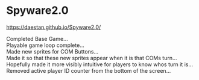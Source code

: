 # Spyware2.0

https://daestan.github.io/Spyware2.0/

Completed Base Game... <br />
Playable game loop complete... <br />
Made new sprites for COM Buttons...<br />
Made it so that these new sprites appear when it is that COMs turn...<br />
Hopefully made it more visibly intuitive for players to know whos turn it is...<br />
Removed active player ID counter from the bottom of the screen...<br />

